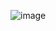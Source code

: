 ![image](https://github.com/hafizs08/webWisata/assets/94980822/5bcea843-70eb-45fd-a157-c0e96170271f)
